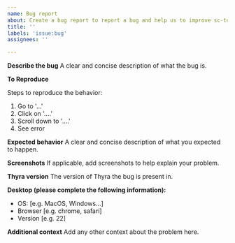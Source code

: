 ```yaml
---
name: Bug report
about: Create a bug report to report a bug and help us to improve sc-toolkit
title: ''
labels: 'issue:bug'
assignees: ''

---
```


**Describe the bug**
A clear and concise description of what the bug is.

**To Reproduce**

Steps to reproduce the behavior:
1. Go to '...'
2. Click on '....'
3. Scroll down to '....'
4. See error

**Expected behavior**
A clear and concise description of what you expected to happen.

**Screenshots**
If applicable, add screenshots to help explain your problem.

**Thyra version**
The version of Thyra the bug is present in.

**Desktop (please complete the following information):**
 - OS: [e.g. MacOS, Windows...]
 - Browser [e.g. chrome, safari]
 - Version [e.g. 22]

**Additional context**
Add any other context about the problem here.
